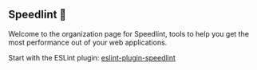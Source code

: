 ## Speedlint 👋

Welcome to the organization page for Speedlint, tools to help you get the most performance out of your web applications.

Start with the ESLint plugin:
[eslint-plugin-speedlint](https://github.com/speedlint/eslint-plugin-speedlint)
